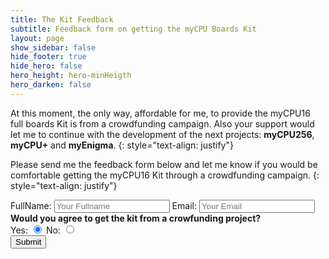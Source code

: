 ```yaml
---
title: The Kit Feedback
subtitle: Feedback form on getting the myCPU Boards Kit
layout: page
show_sidebar: false
hide_footer: true
hide_hero: false
hero_height: hero-minHeigth
hero_darken: false
---
```


At this moment, the only way, affordable for me, to provide the myCPU16 full boards Kit is from a crowdfunding campaign. Also your support would let me to continue with the development of the next projects: **myCPU256**, **myCPU+** and **myEnigma**.
{: style="text-align: justify"}

Please send me the feedback form below and let me know if you would be comfortable getting the myCPU16 Kit through a crowdfunding campaign.
{: style="text-align: justify"}

<form accept-charset="UTF-8" action="https://mycpu-wcontact.azurewebsites.net/api/AddFeedbackContact" method="GET" target="_blank" enctype='text/plain'>
  <label>FullName:</label>
  <input type="text" name="name" placeholder="Your Fullname">
  <label>Email:</label>
  <input type="text" name="email" placeholder="Your Email"><br/>
  <label><strong>Would you agree to get the kit from a crowfunding project?</strong></label><br/>
  <label>Yes:</label>
  <input type="radio" name="kitAgreement" placeHolder="Yes" checked value="Yes">
  <label>No:</label>
  <input type="radio" name="kitAgreement" placeHolder="No" value="No"><br/>
  <button type="submit">Submit</button>
</form>


